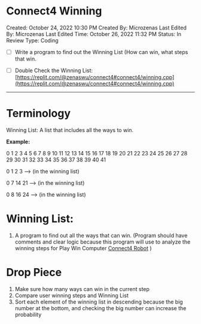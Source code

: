 # Connect4 Winning

Created: October 24, 2022 10:30 PM
Created By: Microzenas
Last Edited By: Microzenas
Last Edited Time: October 26, 2022 11:32 PM
Status: In Review
Type: Coding

- [ ]  Write a program to find out the Winning List (How can win, what steps that win.

- [ ]  Double Check the Winning List: [https://replit.com/@zenaswu/connect4#connect4/winning.cpp](https://replit.com/@zenaswu/connect4#connect4/winning.cpp)

---

# Terminology

Winning List: A list that includes all the ways to win.

**Example:**

0   1   2   3   4   5   6
7   8   9  10  11  12  13
14  15  16  17  18  19  20
21  22  23  24  25  26  27
28  29  30  31  32  33  34
35  36  37  38  39  40  41

0 1 2 3 —> (in the winning list)

0 7 14 21 —> (in the winning list)

0 8 16 24 —> (in the winning list)

# Winning List:

1. A program to find out all the ways that can win. (Program should have comments and clear logic because this program will use to analyze the winning steps for Play Win Computer  [Connect4 Robot](Connect4%20Robot%20f8cbc207df9c4225a5fd553baebc61d0.md) ) 

# Drop Piece

1. Make sure how many ways can win in the current step
2. Compare user winning steps and Winning List
3. Sort each element of the winning list in descending because the big number at the bottom, and checking the big number can increase the probability